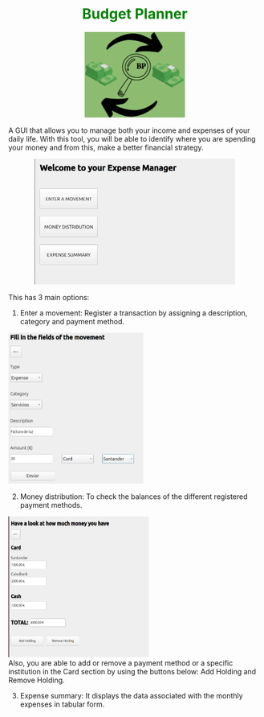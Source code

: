 <div align=center>
<h1 style="color: green">Budget Planner</h1>
<img src="images/logo.png" width=200>
</div>

A GUI that allows you to manage both your income and expenses of your daily life. With this tool, you will be able to identify where you are spending your money and from this, make a better financial strategy.


<div align=center>
<img src="images/menu.png" width=400 height=250>
</div>

This has 3 main options:

1. Enter a movement: Register a transaction by assigning a description, category and payment method.
<img src="images/enter_mov.png" widht=200 height=300>

2. Money distribution: To check the balances of the different registered payment methods.
<img src="images/money_dist.png" width=280 height=280> 
<br>
Also, you are able to add or remove a payment method or a specific institution in the Card section by using the buttons below: Add Holding and Remove Holding.



3. Expense summary: It displays the data associated with the monthly expenses in tabular form.